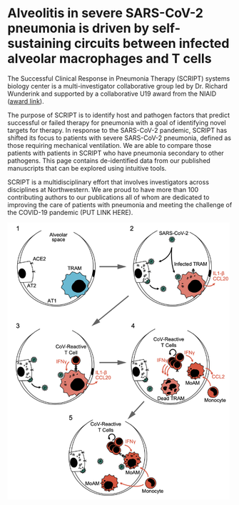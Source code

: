 # Alveolitis in severe SARS-CoV-2 pneumonia is driven by self-sustaining circuits between infected alveolar macrophages and T cells

The Successful Clinical Response in Pneumonia Therapy (SCRIPT) systems biology center is a multi-investigator collaborative group led by Dr. Richard Wunderink and supported by a collaborative U19 award from the NIAID ([award link](https://projectreporter.nih.gov/project_info_description.cfm?aid=9843971&icde=51116520&ddparam=&ddvalue=&ddsub=&cr=3&csb=default&cs=ASC&pball=)).    
   
The purpose of SCRIPT is to identify host and pathogen factors that predict successful or failed therapy for pneumonia with a goal of identifying novel targets for therapy.  In response to the SARS-CoV-2 pandemic, SCRIPT has shifted its focus to patients with severe SARS-CoV-2 pneumonia, defined as those requiring mechanical ventilation. We are able to compare those patients with patients in SCRIPT who have pneumonia secondary to other pathogens. 
This page contains de-identified data from our published manuscripts that can be explored using intuitive tools.    
   
SCRIPT is a multidisciplinary effort that involves investigators across disciplines at Northwestern. We are proud to have more than 100 contributing authors to our publications all of whom are dedicated to improving the care of patients with pneumonia and meeting the challenge of the COVID-19 pandemic (PUT LINK HERE).

<img src="https://github.com/NUPulmonary/2020_Grant/blob/master/Screen%20Shot%202020-08-04%20at%201.36.35%20PM.png" width="498" height="620">
